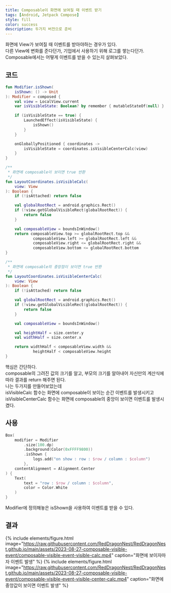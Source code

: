 ```yaml
---
title: Composable이 화면에 보여질 때 이벤트 받기
tags: [Android, Jetpack Compose]
style: fill
color: success
description: 두가지 버전으로 준비
---
```


화면에 View가 보여질 때 이벤트를 받아야하는 경우가 있다.   
다른 View에 변화를 준다던가, 기업에서 사용하기 위해 로그를 쌓는다던가.   
Composable에서는 어떻게 이벤트를 받을 수 있는지 살펴보았다.   

## 코드
```kotlin
fun Modifier.isShown(
    isShown: () -> Unit
): Modifier = composed {
    val view = LocalView.current
    var isVisibleState: Boolean? by remember { mutableStateOf(null) }

    if (isVisibleState == true) {
        LaunchedEffect(isVisibleState) {
            isShown()
        }
    }

    onGloballyPositioned { coordinates ->
        isVisibleState = coordinates.isVisibleCenterCalc(view)
    }
}

/**
 * 화면에 composable이 보이면 true 반환
 */
fun LayoutCoordinates.isVisibleCalc(
    view: View
): Boolean {
    if (!isAttached) return false

    val globalRootRect = android.graphics.Rect()
    if (!view.getGlobalVisibleRect(globalRootRect)) {
        return false
    }

    val composableView = boundsInWindow()
    return composableView.top >= globalRootRect.top &&
            composableView.left >= globalRootRect.left &&
            composableView.right <= globalRootRect.right &&
            composableView.bottom <= globalRootRect.bottom
}

/**
 * 화면에 composable의 중앙점이 보이면 true 반환
 */
fun LayoutCoordinates.isVisibleCenterCalc(
    view: View
): Boolean {
    if (!isAttached) return false

    val globalRootRect = android.graphics.Rect()
    if (!view.getGlobalVisibleRect(globalRootRect)) {
        return false
    }

    val composableView = boundsInWindow()

    val heightHalf = size.center.y
    val widthHalf = size.center.x

    return widthHalf < composableView.width &&
            heightHalf < composableView.height
}
```

핵심은 간단하다.   
composable의 그려진 값의 크기를 알고, 부모의 크기를 알아내어 자신만의 계산식에 따라 결과를 return 해주면 된다.   
나는 두가지를 만들어보았는데   
isVisibleCalc 함수는 화면에 composable이 보이는 순간 이벤트를 발생시키고   
isVisibleCenterCalc 함수는 화면에 composable의 중앙이 보이면 이벤트를 발생시켰다.   

## 사용
```kotlin
Box(
    modifier = Modifier
        .size(100.dp)
        .background(Color(0xFFFF9800))
        .isShown {
            logs.add("on show : row : $row / column : $column")
        },
    contentAlignment = Alignment.Center
) {
    Text(
        text = "row : $row / column : $column",
        color = Color.White
    )
}
```
Modifier에 정의해놓은 isShown을 사용하여 이벤트를 받을 수 있다.   

## 결과
{% include elements/figure.html image="https://raw.githubusercontent.com/RedDragonNest/RedDragonNest.github.io/main/assets/2023-08-27-composable-visible-event/composable-visible-event-visible-calc.mp4" caption="화면에 보이자마자 이벤트 발생" %}
{% include elements/figure.html image="https://raw.githubusercontent.com/RedDragonNest/RedDragonNest.github.io/main/assets/2023-08-27-composable-visible-event/composable-visible-event-visible-center-calc.mp4" caption="화면에 중앙값이 보이면 이벤트 발생" %}
